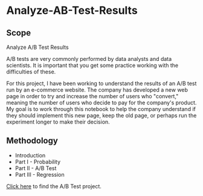# Analyze-AB-Test-Results
## Scope
Analyze A/B Test Results

A/B tests are very commonly performed by data analysts and data scientists. It is important that you get some practice working with the difficulties of these.

For this project, I have been working to understand the results of an A/B test run by an e-commerce website. The company has developed a new web page in order to try and increase the number of users who "convert," meaning the number of users who decide to pay for the company's product. My goal is to work through this notebook to help the company understand if they should implement this new page, keep the old page, or perhaps run the experiment longer to make their decision.

## Methodology
* Introduction
* Part I - Probability
* Part II - A/B Test
* Part III - Regression

[Click here](https://nbviewer.jupyter.org/github/AngelosGk/Analyze-AB-Test-Results/blob/master/Analyze_ab_test_results_notebook.ipynb#regression) to find the A/B Test project. 